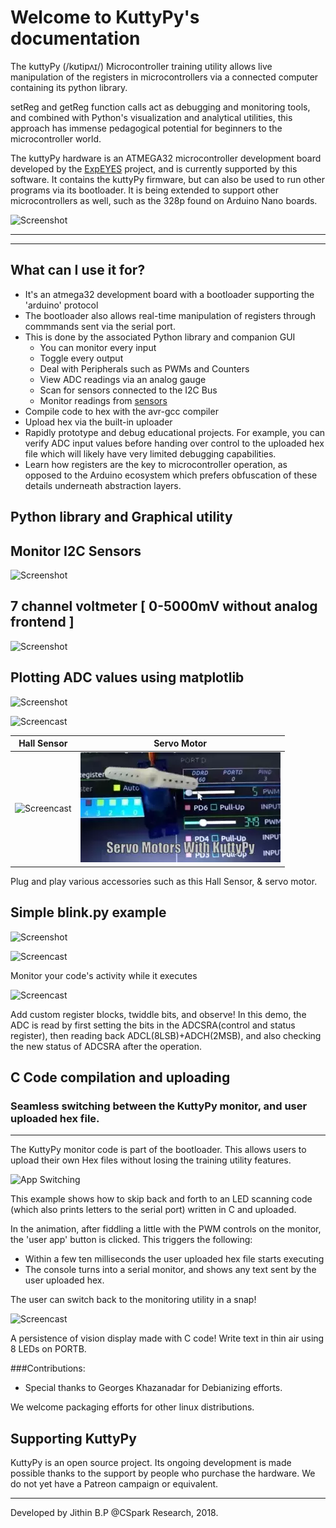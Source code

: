 # Welcome to KuttyPy's documentation

The kuttyPy (/kʊtipʌɪ/) Microcontroller training utility allows live manipulation of the registers in microcontrollers via a connected computer containing its python library.

setReg and getReg function calls act as debugging and monitoring tools, and combined with Python's visualization 
and analytical utilities, this approach has immense pedagogical potential for beginners to the microcontroller world. 

The kuttyPy hardware is an ATMEGA32 microcontroller development board developed by the [ExpEYES](http://expeyes.in) project, and is currently supported by this software. It contains the kuttyPy firmware, but can also be used to run other programs via its bootloader.
It is being extended to support other microcontrollers as well, such as the 328p found on Arduino Nano boards.

![Screenshot](/images/main.gif?raw=true "Recording of the User Interface")

---



---
## What can I use it for?

+ It's an atmega32 development board with a bootloader supporting the 'arduino' protocol
+ The bootloader also allows real-time manipulation of registers through commmands sent via the serial port.
+ This is done by the associated Python library and companion GUI
    + You can monitor every input
    + Toggle every output
    + Deal with Peripherals such as PWMs and Counters
    + View ADC readings via an analog gauge
    + Scan for sensors connected to the I2C Bus
    + Monitor readings from [sensors](sensors)
+ Compile code to hex with the avr-gcc compiler
+ Upload hex via the built-in uploader
+ Rapidly prototype and debug educational projects. For example, you can verify ADC input values before handing over control to the uploaded hex file which will likely have very limited debugging capabilities.
+ Learn how registers are the key to microcontroller operation, as opposed to the Arduino ecosystem which prefers obfuscation of these details underneath abstraction layers.

## Python library and Graphical utility

## Monitor I2C Sensors

![Screenshot](/images/mpu6050.gif?raw=true "6 DOF inertial measurement unit MPU6050")

## 7 channel voltmeter [ 0-5000mV without analog frontend ]
![Screenshot](/images/voltmeter.gif?raw=true "Voltmeter")

## Plotting ADC values using matplotlib
![Screenshot](/images/code.gif?raw=true "Recording of the ADC logging example")

![Screencast](/images/monitor.gif?raw=true "Monitor your code!")

Hall Sensor|Servo Motor
---|---
![Screencast](/images/hall_sensor.webp?raw=true "Hall sensor!") | ![Screencast](/docs/servo_motor.webp?raw=true "Hall sensor!")

Plug and play various accessories such as this Hall Sensor, & servo motor.

## Simple blink.py example
![Screenshot](/images/blink.gif?raw=true "Write Python code to blink all of PORT D")

![Screencast](/images/monitor.gif?raw=true "Monitor your code!")

Monitor your code's activity while it executes

![Screencast](/images/custom_registers.gif?raw=true "Add Register widgets, twiddle bits, and see what happens!")

Add custom register blocks, twiddle bits, and observe!
In this demo, the ADC is read by first setting the bits in the ADCSRA(control and status register), then reading back ADCL(8LSB)+ADCH(2MSB), and also checking the new status of ADCSRA after the operation.

## C Code compilation and uploading

### Seamless switching between the KuttyPy monitor, and user uploaded hex file.
---
The KuttyPy monitor code is part of the bootloader. This allows users to upload their own Hex files without losing the training utility features.

![App Switching](/images/switch.gif?raw=true "App Switching")

This example shows how to skip back and forth to an LED scanning code (which also prints letters to the serial port) written in C and uploaded.

In the animation, after fiddling a little with the PWM controls on the monitor, the 'user app' button is clicked. This triggers the following:
+ Within a few ten milliseconds the user uploaded hex file starts executing
+ The console turns into a serial monitor, and shows any text sent by the user uploaded hex.

The user can switch back to the monitoring utility in a snap!

![Screencast](/images/pov_display.webp?raw=true "POV display!")

A persistence of vision display made with C code! Write text in thin air using 8 LEDs on PORTB.



###Contributions:
+ Special thanks to Georges Khazanadar for Debianizing efforts.

We welcome packaging efforts for other linux distributions.

## Supporting KuttyPy

KuttyPy is an open source project. Its ongoing development is made possible thanks to the support by 
people who purchase the hardware. We do not yet have a Patreon campaign or equivalent.

---
Developed by Jithin B.P @CSpark Research, 2018. 
